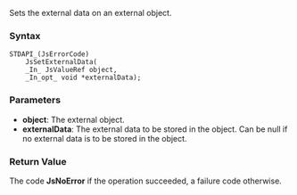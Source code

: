 Sets the external data on an external object. 
### Syntax 
```
STDAPI_(JsErrorCode)
    JsSetExternalData(
    _In_ JsValueRef object,
    _In_opt_ void *externalData);
```
### Parameters 
* __object__: The external object.
* __externalData__:  The external data to be stored in the object. Can be null if no external data is to be stored in the object.

### Return Value 
The code **JsNoError** if the operation succeeded, a failure code otherwise.
